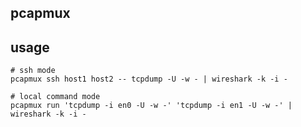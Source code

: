 pcapmux
---

## usage

    # ssh mode
    pcapmux ssh host1 host2 -- tcpdump -U -w - | wireshark -k -i -

    # local command mode
    pcapmux run 'tcpdump -i en0 -U -w -' 'tcpdump -i en1 -U -w -' | wireshark -k -i -

